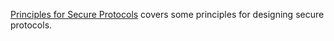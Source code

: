 [Principles for Secure Protocols](https://youtu.be/NjmqLgkxzlQ) covers some 
principles for designing secure protocols.
